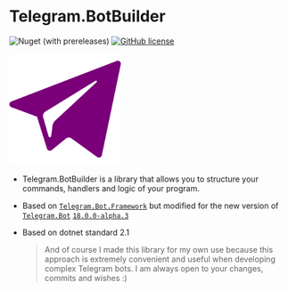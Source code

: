# Telegram.BotBuilder

![Nuget (with prereleases)](https://img.shields.io/nuget/vpre/Telegram.BotBuilder?style=for-the-badge)
[![GitHub license](https://img.shields.io/github/license/jenyaalexanov/Telegram.BotBuilder?style=for-the-badge)](https://github.com/jenyaalexanov/Telegram.BotBuilder/blob/master/LICENSE)

<img src="./icons/BotBuilder.svg" alt="Telegram BotBuilder Logo" width=200 height=200 />

- Telegram.BotBuilder is a library that allows you to structure your commands, handlers and logic of your program.
- Based on [`Telegram.Bot.Framework`](https://github.com/TelegramBots/Telegram.Bot.Framework) but modified for the new version of [`Telegram.Bot`](https://github.com/TelegramBots/Telegram.Bot) [`18.0.0-alpha.3`](https://www.nuget.org/packages/Telegram.Bot/18.0.0-alpha.3) 
- Based on dotnet standard 2.1

  >And of course I made this library for my own use because this approach is extremely convenient and useful when developing complex Telegram bots.
  >I am always open to your changes, commits and wishes :)
